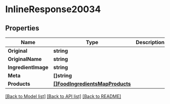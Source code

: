 # InlineResponse20034

## Properties

Name | Type | Description | Notes
------------ | ------------- | ------------- | -------------
**Original** | **string** |  | 
**OriginalName** | **string** |  | 
**IngredientImage** | **string** |  | 
**Meta** | **[]string** |  | 
**Products** | [**[]FoodIngredientsMapProducts**](_food_ingredients_map_products.md) |  | 

[[Back to Model list]](../README.md#documentation-for-models) [[Back to API list]](../README.md#documentation-for-api-endpoints) [[Back to README]](../README.md)


